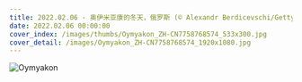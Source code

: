 ```yaml
---
title: 2022.02.06 - 奥伊米亚康的冬天，俄罗斯 (© Alexandr Berdicevschi/Getty Images)
date: 2022.02.06 00:00:00
cover_index: /images/thumbs/Oymyakon_ZH-CN7758768574_533x300.jpg
cover_detail: /images/Oymyakon_ZH-CN7758768574_1920x1080.jpg
---
```


![Oymyakon](/images/Oymyakon_ZH-CN7758768574_1920x1080.jpg)
